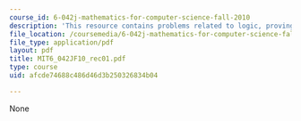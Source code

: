 ```yaml
---
course_id: 6-042j-mathematics-for-computer-science-fall-2010
description: 'This resource contains problems related to logic, proving an implication. '
file_location: /coursemedia/6-042j-mathematics-for-computer-science-fall-2010/afcde74688c486d46d3b250326834b04_MIT6_042JF10_rec01.pdf
file_type: application/pdf
layout: pdf
title: MIT6_042JF10_rec01.pdf
type: course
uid: afcde74688c486d46d3b250326834b04

---
```

None